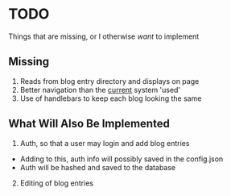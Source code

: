 # TODO
Things that are missing, or I otherwise *want* to implement

## Missing
1. Reads from blog entry directory and displays on page
2. Better navigation than the [current](http://hjf.io/blog/blog.php) system 'used'
3. Use of handlebars to keep each blog looking the same

## What Will Also Be Implemented
1. Auth, so that a user may login and add blog entries
  - Adding to this, auth info will possibly saved in the config.json
  - Auth will be hashed and saved to the database
2. Editing of blog entries
